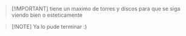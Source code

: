 >  [!IMPORTANT]
>  tiene un maximo de torres y discos para que se siga viendo bien o esteticamente

>  [!NOTE]
> Ya lo pude terminar :)
